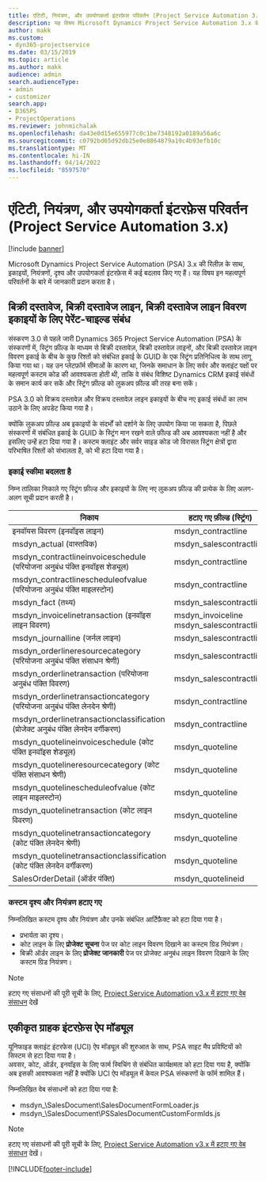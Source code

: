 ```yaml
---
title: एंटिटी, नियंत्रण, और उपयोगकर्ता इंटरफ़ेस परिवर्तन (Project Service Automation 3.x)
description: यह विषय Microsoft Dynamics Project Service Automation 3.x के लिए समाधान परिवर्तन का वर्णन करता है।
author: makk
ms.custom:
- dyn365-projectservice
ms.date: 03/15/2019
ms.topic: article
ms.author: makk
audience: admin
search.audienceType:
- admin
- customizer
search.app:
- D365PS
- ProjectOperations
ms.reviewer: johnmichalak
ms.openlocfilehash: da43e0d15e655977c0c1be7348192a0189a56a6c
ms.sourcegitcommit: c0792bd65d92db25e0e8864879a19c4b93efb10c
ms.translationtype: MT
ms.contentlocale: hi-IN
ms.lasthandoff: 04/14/2022
ms.locfileid: "8597570"
---
```

# <a name="entity-control-and-user-interface-changes-project-service-automation-3x"></a>एंटिटी, नियंत्रण, और उपयोगकर्ता इंटरफ़ेस परिवर्तन (Project Service Automation 3.x)

[!include [banner](../../includes/psa-now-project-operations.md)]


Microsoft Dynamics Project Service Automation (PSA) 3.x की रिलीज़ के साथ, इकाइयों, नियंत्रणों, दृश्य और उपयोगकर्ता इंटरफ़ेस में कई बदलाव किए गए हैं। यह विषय इन महत्वपूर्ण परिवर्तनों के बारे में जानकारी प्रदान करता है।

## <a name="parent-child-relationships-for-sales-document-sales-document-line-sales-document-line-detail-entities"></a>बिक्री दस्तावेज, बिक्री दस्तावेज लाइन, बिक्री दस्तावेज लाइन विवरण इकाइयों के लिए पेरेंट-चाइल्ड संबंध
संस्करण 3.0 से पहले जारी Dynamics 365 Project Service Automation (PSA) के संस्करणों में, स्ट्रिंग फ़ील्ड के माध्यम से बिक्री दस्तावेज़, बिक्री दस्तावेज़ लाइनों, और बिक्री दस्तावेज़ लाइन विवरण इकाई के बीच के कुछ रिश्तों को संबंधित इकाई के GUID के एक स्ट्रिंग प्रतिनिधित्व के साथ लागू किया गया था। यह उन प्लेटफ़ॉर्म सीमाओं के कारण था, जिनके समाधान के लिए सर्वर और क्लाइंट पक्षों पर महत्वपूर्ण कस्टम कोड की आवश्यकता होती थी, ताकि वे संबंध विशिष्ट Dynamics CRM इकाई संबंधों के समान कार्य कर सकें और स्ट्रिंग फ़ील्ड को लुकअप फ़ील्ड की तरह बना सकें।

PSA 3.0 को विक्रय दस्तावेज़ और विक्रय दस्तावेज़ लाइन इकाइयों के बीच नए इकाई संबंधों का लाभ उठाने के लिए अपडेट किया गया है।

क्योंकि लुकअप फ़ील्ड अब इकाइयों के संदर्भों को दर्शाने के लिए उपयोग किया जा सकता है, पिछले संस्करणों में संबंधित इकाई के GUID के स्ट्रिंग मान रखने वाले फ़ील्ड की अब आवश्यकता नहीं है और इसलिए उन्हें हटा दिया गया है। कस्टम क्लाइंट और सर्वर साइड कोड जो विरासत स्ट्रिंग क्षेत्रों द्वारा परिभाषित रिश्तों को संभालता है, को भी हटा दिया गया है।

### <a name="entity-schema-changes"></a>इकाई स्कीमा बदलता है
निम्न तालिका निकाले गए स्ट्रिंग फ़ील्ड और इकाइयों के लिए नए लुकअप फ़ील्ड की प्रत्येक के लिए अलग-अलग सूची प्रदान करती है। 

 निकाय |   हटाए गए फ़ील्ड (स्ट्रिंग) | नई फ़ील्ड (लुकअप)
--- | --- | ---
इनवॉयस विवरण (इनवॉइस लाइन) |  msdyn_contractline |    msdyn_contractlineid
msdyn_actual (वास्तविक) | msdyn_salescontractline |   msdyn_salescontractlineid
msdyn_contractlineinvoiceschedule (परियोजना अनुबंध पंक्ति इनवॉइस शेड्यूल) |    msdyn_contractline |    msdyn_contractlineid
msdyn_contractlinescheduleofvalue (परियोजना अनुबंध पंक्ति माइलस्टोन) |   msdyn_contractline |    msdyn_contractlineid
msdyn_fact (तथ्य) | msdyn_salescontractline |   msdyn_salescontractlineid
msdyn_invoicelinetransaction (इनवॉइस लाइन विवरण) | msdyn_invoiceline <br> msdyn_salescontractline | msdyn_invoicelineid <br> msdyn_salescontractlineid
msdyn_journalline (जर्नल लाइन) |  msdyn_salescontractline |   msdyn_salescontractlineid
msdyn_orderlineresourcecategory (परियोजना अनुबंध पंक्ति संसाधन श्रेणी) | msdyn_salescontractline |   msdyn_contractlineid
msdyn_orderlinetransaction (परियोजना अनुबंध पंक्ति विवरण) | msdyn_salescontractline |   msdyn_salescontractlineid
msdyn_orderlinetransactioncategory (परियोजना अनुबंध पंक्ति लेनदेन श्रेणी) |   msdyn_contractline |    msdyn_contractlineid
msdyn_orderlinetransactionclassification (प्रोजेक्ट अनुबंध पंक्ति लेनदेन वर्गीकरण) |   msdyn_contractline |    msdyn_contractlineid
msdyn_quotelineinvoiceschedule (कोट पंक्ति इनवॉइस शेड्यूल) |  msdyn_quoteline |   msdyn_quotelineid
msdyn_quotelineresourcecategory (कोट पंक्ति संसाधन श्रेणी) |    msdyn_quoteline |   msdyn_quotelineid
msdyn_quotelinescheduleofvalue (कोट लाइन माइलस्टोन) | msdyn_quoteline |   msdyn_quotelineid
msdyn_quotelinetransaction (कोट लाइन विवरण) |    msdyn_quoteline |   msdyn_quotelineid
msdyn_quotelinetransactioncategory (कोट पंक्ति लेनदेन श्रेणी) |  msdyn_quoteline |   msdyn_quotelineid
msdyn_quotelinetransactionclassification (कोट पंक्ति लेनदेन वर्गीकरण) |  msdyn_quoteline |   msdyn_quotelineid
SalesOrderDetail (ऑर्डर पंक्ति) | msdyn_quotelineid | msdyn_quoteline 

### <a name="deprecated-custom-views-and-controls"></a>कस्टम दृश्य और नियंत्रण हटाए गए
निम्नलिखित कस्टम दृश्य और नियंत्रण और उनके संबंधित आर्टिफ़ैक्ट को हटा दिया गया है।

- प्रभार्यता का दृश्य।
- कोट लाइन के लिए **प्रोजेक्ट सूचना** पेज पर कोट लाइन विवरण दिखाने का कस्टम ग्रिड नियंत्रण।
- बिक्री ऑर्डर लाइन के लिए **प्रोजेक्ट जानकारी** पेज पर प्रोजेक्ट अनुबंध लाइन विवरण दिखाने के लिए कस्टम ग्रिड नियंत्रण।

> [!NOTE]
> हटाए गए संसाधनों की पूरी सूची के लिए, [Project Service Automation v3.x में हटाए गए वेब संसाधन](../developer-guides/web-resources-deprecated-v3.x.md) देखें

## <a name="unified-client-interface-app-module"></a>एकीकृत ग्राहक इंटरफ़ेस ऐप मॉड्यूल
यूनिफाइड क्लाइंट इंटरफेस (UCI) ऐप मॉड्यूल की शुरुआत के साथ, PSA साइट मैप प्रविष्टियों को सिस्टम से हटा दिया गया है।  
अवसर, कोट, ऑर्डर, इनवॉइस के लिए फार्म स्विचिंग से संबंधित कार्यक्षमता को हटा दिया गया है, क्योंकि अब इसकी आवश्यकता नहीं है क्योंकि UCI ऐप मॉड्यूल में केवल PSA संस्करणों के फॉर्म शामिल हैं।  

निम्नलिखित वेब संसाधनों को हटा दिया गया है:

- msdyn_\SalesDocument\SalesDocumentFormLoader.js
- msdyn_\SalesDocument\PSSalesDocumentCustomFormIds.js

> [!NOTE]
> हटाए गए संसाधनों की पूरी सूची के लिए, [Project Service Automation v3.x में हटाए गए वेब संसाधन](../developer-guides/web-resources-deprecated-v3.x.md) देखें।




[!INCLUDE[footer-include](../../includes/footer-banner.md)]
